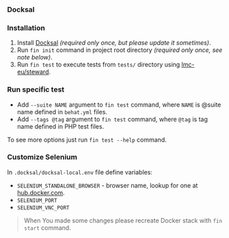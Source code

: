 ### Docksal

### Installation
1. Install [Docksal](https://docksal.io) *(required only once, but please update it sometimes)*.
2. Run `fin init` command in project root directory *(required only once, see note below)*.
3. Run `fin test` to execute tests from `tests/` directory using [lmc-eu/steward](https://github.com/lmc-eu/steward).


### Run specific test

- Add `--suite NAME` argument to `fin test` command, where `NAME` is @suite name defined in `behat.yml` files.
- Add `--tags @tag` argument to `fin test` command, where `@tag` is tag name defined in PHP test files.

To see more options just run `fin test --help` command.


### Customize Selenium

In `.docksal/docksal-local.env` file define variables: 
- `SELENIUM_STANDALONE_BROWSER` - browser name, lookup for one at [hub.docker.com](https://hub.docker.com/search?q=selenium%2Fstandalone-&type=image).
- `SELENIUM_PORT`
- `SELENIUM_VNC_PORT`

> When You made some changes please recreate Docker stack with `fin start` command.
